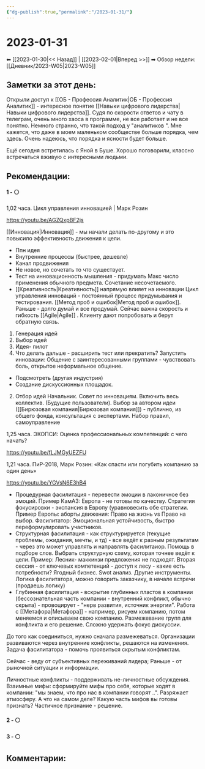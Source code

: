 ```yaml
---
{"dg-publish":true,"permalink":"/2023-01-31/"}
---
```


# 2023-01-31

⬅  [[2023-01-30\|<<  Назад]] | [[2023-02-01\|Вперед >>]]  ➡
Обзор недели: [[Дневник/2023-W05\|2023-W05]]


## Заметки за этот день:

Открыли доступ к [[ОБ - Профессия Аналитик\|ОБ - Профессия Аналитик]] - интересное понятие [[Навыки цифрового лидерства\|Навыки цифрового лидерства]]. 
Судя по скорости ответов и чату в телеграм, очень много хаоса в программе, не все работает и не все понятно. Немного странно, что такой подход у "аналитиков ". Мне кажется, что даже в моем маленьком сообществе больше порядка, чем здесь. Очень надеюсь, что порядка и ясности будет больше.

Ещё сегодня встретилась с Яной в Буше. Хорошо поговорили, классно встречаться вживую с интересными людьми.

## Рекомендации:

#### 1 - ⚪ 
1,02 часа. Цикл управления инновацией | Марк Розин

﻿https://youtu.be/AGZQxpBF2js

[[Инновация\|Инновация]] - мы начали делать по-другому и это повысило эффективность движения к цели.
- Ппн идея
- Внутренние процессы (быстрее, дешевле)
- Канал продвижения
- Не новое, но сочетать то что существует.
- Тест на инновационность мышления - придумать Макс число применения обычного предмета. Сочетание несочетаемого.
- [[Креативность\|Креативность]] напрямую влияет на инновации
Цикл управления инноваций - постоянный процесс придумывания и тестирования. [[Метод проб и ошибок\|Метод проб и ошибок]]. Раньше - долго думай  и все продумай. Сейчас важна скорость и гибкость [[Agile\|Agile]] .
Клиенту дают попробовать и берут обратную связь.
1. Генерация идей
2. Выбор идей
3. Идея- пилот
4. Что делать дальше - расширить тест или прекратить?
Запустить инновации: 
Общение с заинтересованными группами - чувствовать боль, открытое неформальное общение.
- Подсмотреть (другая индустрия)
- Создание дискуссионных площадок. 
2. Отбор идей
Начальник. Совет по инновациям. Включить весь коллектив. (Будущие пользователи). Выбор за автором идеи ([[Бирюзовая компания\|Бирюзовая компания]]) - публично, из общего фонда, консультация с экспертами. Набор правил, самоуправление




1,25 часа. ЭКОПСИ: Оценка профессиональных компетенций: с чего начать?

﻿https://youtu.be/fLJMGyUEZFU

1,21 часа. ПиР-2018, Марк Розин: «Как спасти или погубить компанию за один день»

﻿https://youtu.be/YGVsN6E3hB4

- Процедурная фасилитация - перевести эмоции в лаконичное без эмоций. Пример КамАЗ:  Европа - не готовы по качеству. Стратегия фокусировки - экспансия в Европу (уравновесить обе стратегии. Пример Европы: аборты движения: Право на жизнь vs Право на выбор. Фасилитатор: Эмоциональная устойчивость, быстро переформулировать участников.
- Структурная фасилитация - как структурируется (текущие проблемы, ожидания, мечты, и тд) - все ведёт к разным результатам - через это может управлять и направлять фасилитаиор. Помощь в подборе слов. Выбрать структурную схему, которая точнее ведёт к цели. Пример: Лесник- маккинзи предложения не подходят. Вторая сессия - от ключевых компетенций - доступ к лесу - какие есть потребности? Ягодный бизнес. Swot анализ. Другие инструменты. Логика фасилитатора, можно говорить заказчику, в начале встречи (продаешь логику)
- Глубинная фасилитация - вскрытие глубинных пластов в компании (бессознательная часть компании - внутренний конфликт, обычно скрыта) - провоцирует - "нерв развития, источник энергии". Работа с [[Метафора\|Метафора]] - например, рисуем компанию, потом меняемся и описываем свою компанию. Размежевание групп для конфликта и его решение. 
Сложно удержать фокус дискуссии.

До того как соединиться, нужно сначала размежеваться.
Организации развиваются через внутренние конфликты, решаются на изменения.
Задача фасилитатора - помочь проявиться скрытым конфликтам.

Сейчас - веду от субъективных переживаний лидера;
Раньше - от рыночной ситуации и информации.

Личностные конфликты - поддерживать не-личностные обсуждения. Взаимные мифы: сформируйте мифы про себя, которые ходят в компании: "мы знаем, что про нас в компании говорят ..". Разряжает атмосферу. А что на самом деле? Какую часть мифов вы готовы признать?
Частичное признание - решение.





#### 2 - ⚪ 

#### 3 - ⚪ 


## Комментарии:
